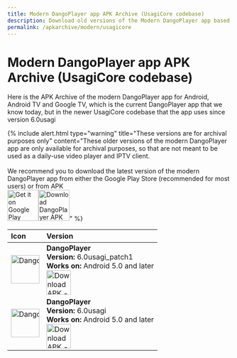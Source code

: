 ```yaml
---
title: Modern DangoPlayer app APK Archive (UsagiCore codebase)
description: Download old versions of the Modern DangoPlayer app based on the newer UsagiCore codebase in APK
permalink: /apkarchive/modern/usagicore
---
```

# Modern DangoPlayer app APK Archive (UsagiCore codebase)
Here is the APK Archive of the modern DangoPlayer app for Android, Android TV and Google TV, which is the current DangoPlayer app that we know today, but in the newer UsagiCore codebase that the app uses since version 6.0usagi

{% include alert.html type="warning" title="These versions are for archival purposes only" content="These older versions of the modern DangoPlayer app are only available for archival purposes, so that are not meant to be used as a daily-use video player and IPTV client. <br> <br> We recommend you to download the latest version of the modern DangoPlayer app from either the Google Play Store (recommended for most users) or from APK <br> <a href='https://play.google.com/store/apps/details?id=com.brunochanrio.dangoplayeruni&pcampaignid=pcampaignidMKT-Other-global-all-co-prtnr-py-PartBadge-Mar2515-1'><img alt='Get it on Google Play' height='70' src='https://play.google.com/intl/en_us/badges/static/images/badges/en_badge_web_generic.png'/></a><a href='https://brunochanrio.github.io/DangoPlayer/getdango/apk'><img alt='Download DangoPlayer APK for Android-based devices' height='70' src='https://brunochanrio.github.io/DangoPlayer/assets/GetAndroidAPK.png'/></a>" %}


<table>
    <thead>
        <tr>
            <th align="left">Icon</th>
            <th align="left">Version</th>
        </tr>
    </thead>
    <tbody>
                <tr>
            <td nowrap><img alt='DangoPlayer Icon' width='64' src='https://brunochanrio.github.io/DangoPlayer/getdango/archive/DangoPlayerUni_4th_Icon.png'/></td>
            <td>
                <b>DangoPlayer</b>
                <br>
                <b>Version:</b> 6.0usagi_patch1
                <br>
                <b>Works on:</b> Android 5.0 and later
                <br>
                <a href="https://archive.org/download/dangoapkarchive-modern-usagicore/DangoPlayer_6.0usagi_patch1.apk"><img alt="Download APK -->" height="55" src="https://brunochanrio.github.io/DangoPlayer/assets/DownloadAPK_Archive.png"/></a>
            </td>
        </tr>
        <tr>
            <td nowrap><img alt='DangoPlayer Icon' width='64' src='https://brunochanrio.github.io/DangoPlayer/getdango/archive/DangoPlayerUni_4th_Icon.png'/></td>
            <td>
                <b>DangoPlayer</b>
                <br>
                <b>Version:</b> 6.0usagi
                <br>
                <b>Works on:</b> Android 5.0 and later
                <br>
                <a href="https://archive.org/download/dangoapkarchive-modern-usagicore/DangoPlayer_6.0usagi.apk"><img alt="Download APK -->" height="55" src="https://brunochanrio.github.io/DangoPlayer/assets/DownloadAPK_Archive.png"/></a>
            </td>
        </tr>
    </tbody>
</table>
